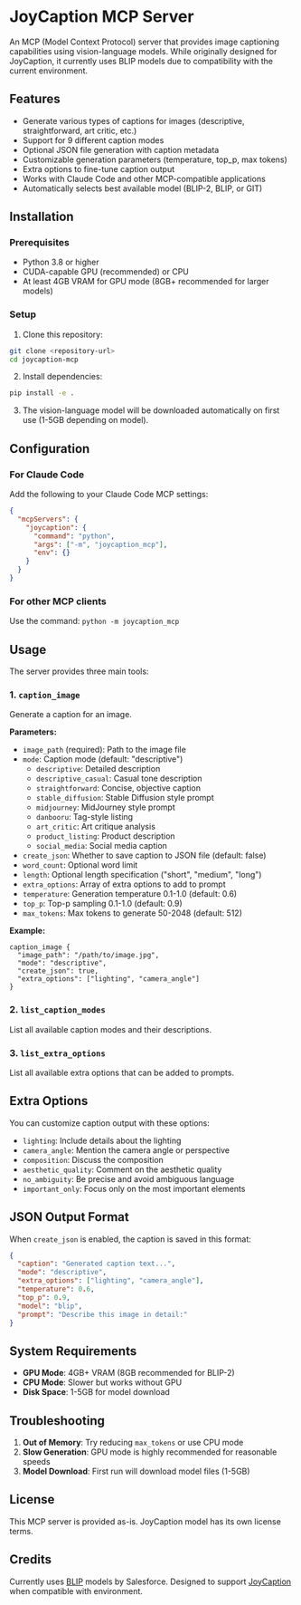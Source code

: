 # JoyCaption MCP Server

An MCP (Model Context Protocol) server that provides image captioning capabilities using vision-language models. While originally designed for JoyCaption, it currently uses BLIP models due to compatibility with the current environment.

## Features

- Generate various types of captions for images (descriptive, straightforward, art critic, etc.)
- Support for 9 different caption modes
- Optional JSON file generation with caption metadata
- Customizable generation parameters (temperature, top_p, max tokens)
- Extra options to fine-tune caption output
- Works with Claude Code and other MCP-compatible applications
- Automatically selects best available model (BLIP-2, BLIP, or GIT)

## Installation

### Prerequisites

- Python 3.8 or higher
- CUDA-capable GPU (recommended) or CPU
- At least 4GB VRAM for GPU mode (8GB+ recommended for larger models)

### Setup

1. Clone this repository:
```bash
git clone <repository-url>
cd joycaption-mcp
```

2. Install dependencies:
```bash
pip install -e .
```

3. The vision-language model will be downloaded automatically on first use (1-5GB depending on model).

## Configuration

### For Claude Code

Add the following to your Claude Code MCP settings:

```json
{
  "mcpServers": {
    "joycaption": {
      "command": "python",
      "args": ["-m", "joycaption_mcp"],
      "env": {}
    }
  }
}
```

### For other MCP clients

Use the command: `python -m joycaption_mcp`

## Usage

The server provides three main tools:

### 1. `caption_image`

Generate a caption for an image.

**Parameters:**
- `image_path` (required): Path to the image file
- `mode`: Caption mode (default: "descriptive")
  - `descriptive`: Detailed description
  - `descriptive_casual`: Casual tone description
  - `straightforward`: Concise, objective caption
  - `stable_diffusion`: Stable Diffusion style prompt
  - `midjourney`: MidJourney style prompt
  - `danbooru`: Tag-style listing
  - `art_critic`: Art critique analysis
  - `product_listing`: Product description
  - `social_media`: Social media caption
- `create_json`: Whether to save caption to JSON file (default: false)
- `word_count`: Optional word limit
- `length`: Optional length specification ("short", "medium", "long")
- `extra_options`: Array of extra options to add to prompt
- `temperature`: Generation temperature 0.1-1.0 (default: 0.6)
- `top_p`: Top-p sampling 0.1-1.0 (default: 0.9)
- `max_tokens`: Max tokens to generate 50-2048 (default: 512)

**Example:**
```
caption_image {
  "image_path": "/path/to/image.jpg",
  "mode": "descriptive",
  "create_json": true,
  "extra_options": ["lighting", "camera_angle"]
}
```

### 2. `list_caption_modes`

List all available caption modes and their descriptions.

### 3. `list_extra_options`

List all available extra options that can be added to prompts.

## Extra Options

You can customize caption output with these options:
- `lighting`: Include details about the lighting
- `camera_angle`: Mention the camera angle or perspective
- `composition`: Discuss the composition
- `aesthetic_quality`: Comment on the aesthetic quality
- `no_ambiguity`: Be precise and avoid ambiguous language
- `important_only`: Focus only on the most important elements

## JSON Output Format

When `create_json` is enabled, the caption is saved in this format:

```json
{
  "caption": "Generated caption text...",
  "mode": "descriptive",
  "extra_options": ["lighting", "camera_angle"],
  "temperature": 0.6,
  "top_p": 0.9,
  "model": "blip",
  "prompt": "Describe this image in detail:"
}
```

## System Requirements

- **GPU Mode**: 4GB+ VRAM (8GB recommended for BLIP-2)
- **CPU Mode**: Slower but works without GPU
- **Disk Space**: 1-5GB for model download

## Troubleshooting

1. **Out of Memory**: Try reducing `max_tokens` or use CPU mode
2. **Slow Generation**: GPU mode is highly recommended for reasonable speeds
3. **Model Download**: First run will download model files (1-5GB)

## License

This MCP server is provided as-is. JoyCaption model has its own license terms.

## Credits

Currently uses [BLIP](https://github.com/salesforce/BLIP) models by Salesforce. Designed to support [JoyCaption](https://huggingface.co/fancyfeast/llama-joycaption-beta-one-hf-llava) when compatible with environment.